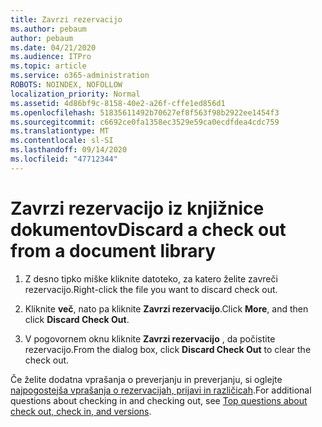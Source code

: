 ```yaml
---
title: Zavrzi rezervacijo
ms.author: pebaum
author: pebaum
ms.date: 04/21/2020
ms.audience: ITPro
ms.topic: article
ms.service: o365-administration
ROBOTS: NOINDEX, NOFOLLOW
localization_priority: Normal
ms.assetid: 4d86bf9c-8158-40e2-a26f-cffe1ed856d1
ms.openlocfilehash: 51835611492b70627ef8f563f98b2922ee1454f3
ms.sourcegitcommit: c6692ce0fa1358ec3529e59ca0ecdfdea4cdc759
ms.translationtype: MT
ms.contentlocale: sl-SI
ms.lasthandoff: 09/14/2020
ms.locfileid: "47712344"
---
```

# <a name="discard-a-check-out-from-a-document-library"></a><span data-ttu-id="aad31-102">Zavrzi rezervacijo iz knjižnice dokumentov</span><span class="sxs-lookup"><span data-stu-id="aad31-102">Discard a check out from a document library</span></span>

1. <span data-ttu-id="aad31-103">Z desno tipko miške kliknite datoteko, za katero želite zavreči rezervacijo.</span><span class="sxs-lookup"><span data-stu-id="aad31-103">Right-click the file you want to discard check out.</span></span>
    
2. <span data-ttu-id="aad31-104">Kliknite **več**, nato pa kliknite **Zavrzi rezervacijo**.</span><span class="sxs-lookup"><span data-stu-id="aad31-104">Click **More**, and then click **Discard Check Out**.</span></span> 
    
3. <span data-ttu-id="aad31-105">V pogovornem oknu kliknite **Zavrzi rezervacijo** , da počistite rezervacijo.</span><span class="sxs-lookup"><span data-stu-id="aad31-105">From the dialog box, click **Discard Check Out** to clear the check out.</span></span> 
    
<span data-ttu-id="aad31-106">Če želite dodatna vprašanja o preverjanju in preverjanju, si oglejte [najpogostejša vprašanja o rezervacijah, prijavi in različicah](https://go.microsoft.com/fwlink/?linkid=2018786).</span><span class="sxs-lookup"><span data-stu-id="aad31-106">For additional questions about checking in and checking out, see [Top questions about check out, check in, and versions](https://go.microsoft.com/fwlink/?linkid=2018786).</span></span>
  

